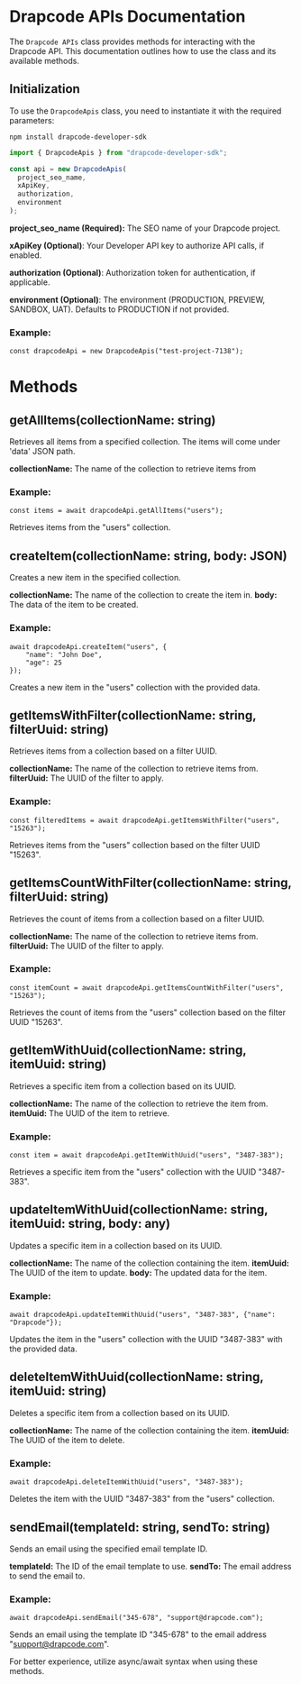 # Drapcode APIs Documentation

The `Drapcode APIs` class provides methods for interacting with the Drapcode API. This documentation outlines how to use the class and its available methods.

## Initialization

To use the `DrapcodeApis` class, you need to instantiate it with the required parameters:

```
npm install drapcode-developer-sdk
```

```typescript
import { DrapcodeApis } from "drapcode-developer-sdk";

const api = new DrapcodeApis(
  project_seo_name,
  xApiKey,
  authorization,
  environment
);
```

**project_seo_name (Required):** The SEO name of your Drapcode project.

**xApiKey (Optional)**: Your Developer API key to authorize API calls, if enabled.

**authorization (Optional)**: Authorization token for authentication, if applicable.

**environment (Optional)**: The environment (PRODUCTION, PREVIEW, SANDBOX, UAT). Defaults to PRODUCTION if not provided.

### Example:

```
const drapcodeApi = new DrapcodeApis("test-project-7138");
```

# Methods

## getAllItems(collectionName: string)

Retrieves all items from a specified collection. The items will come under 'data' JSON path.

**collectionName:** The name of the collection to retrieve items from

### Example:

```
const items = await drapcodeApi.getAllItems("users");
```

Retrieves items from the "users" collection.

## createItem(collectionName: string, body: JSON)

Creates a new item in the specified collection.

**collectionName:** The name of the collection to create the item in.
**body:** The data of the item to be created.

### Example:

```
await drapcodeApi.createItem("users", {
    "name": "John Doe",
    "age": 25
});
```

Creates a new item in the "users" collection with the provided data.

## getItemsWithFilter(collectionName: string, filterUuid: string)

Retrieves items from a collection based on a filter UUID.

**collectionName:** The name of the collection to retrieve items from.
**filterUuid:** The UUID of the filter to apply.

### Example:

```
const filteredItems = await drapcodeApi.getItemsWithFilter("users", "15263");
```

Retrieves items from the "users" collection based on the filter UUID "15263".

## getItemsCountWithFilter(collectionName: string, filterUuid: string)

Retrieves the count of items from a collection based on a filter UUID.

**collectionName:** The name of the collection to retrieve items from.
**filterUuid:** The UUID of the filter to apply.

### Example:

```
const itemCount = await drapcodeApi.getItemsCountWithFilter("users", "15263");
```

Retrieves the count of items from the "users" collection based on the filter UUID "15263".

## getItemWithUuid(collectionName: string, itemUuid: string)

Retrieves a specific item from a collection based on its UUID.

**collectionName:** The name of the collection to retrieve the item from.
**itemUuid:** The UUID of the item to retrieve.

### Example:

```
const item = await drapcodeApi.getItemWithUuid("users", "3487-383");
```

Retrieves a specific item from the "users" collection with the UUID "3487-383".

## updateItemWithUuid(collectionName: string, itemUuid: string, body: any)

Updates a specific item in a collection based on its UUID.

**collectionName:** The name of the collection containing the item.
**itemUuid:** The UUID of the item to update.
**body:** The updated data for the item.

### Example:

```
await drapcodeApi.updateItemWithUuid("users", "3487-383", {"name": "Drapcode"});
```

Updates the item in the "users" collection with the UUID "3487-383" with the provided data.

## deleteItemWithUuid(collectionName: string, itemUuid: string)

Deletes a specific item from a collection based on its UUID.

**collectionName:** The name of the collection containing the item.
**itemUuid:** The UUID of the item to delete.

### Example:

```
await drapcodeApi.deleteItemWithUuid("users", "3487-383");
```

Deletes the item with the UUID "3487-383" from the "users" collection.

## sendEmail(templateId: string, sendTo: string)

Sends an email using the specified email template ID.

**templateId:** The ID of the email template to use.
**sendTo:** The email address to send the email to.

### Example:

```
await drapcodeApi.sendEmail("345-678", "support@drapcode.com");
```

Sends an email using the template ID "345-678" to the email address "support@drapcode.com".

For better experience, utilize async/await syntax when using these methods.
